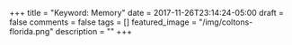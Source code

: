+++
title = "Keyword: Memory"
date = 2017-11-26T23:14:24-05:00
draft = false
comments = false
tags = []
featured_image = "/img/coltons-florida.png"
description = ""
+++
